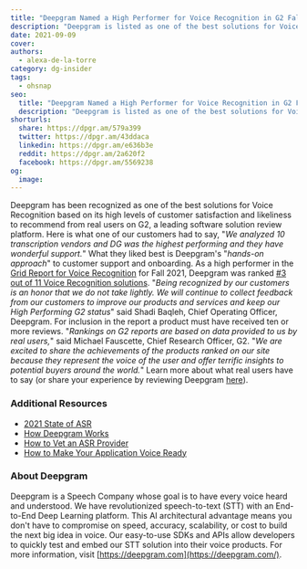 ```yaml
---
title: "Deepgram Named a High Performer for Voice Recognition in G2 Fall Report"
description: "Deepgram is listed as one of the best solutions for Voice Recognition on G2, ranking #3 out of 11 solutions. Check it out!"
date: 2021-09-09
cover: 
authors:
  - alexa-de-la-torre
category: dg-insider
tags:
  - ohsnap
seo:
  title: "Deepgram Named a High Performer for Voice Recognition in G2 Fall Report"
  description: "Deepgram is listed as one of the best solutions for Voice Recognition on G2, ranking #3 out of 11 solutions. Check it out!"
shorturls:
  share: https://dpgr.am/579a399
  twitter: https://dpgr.am/43ddaca
  linkedin: https://dpgr.am/e636b3e
  reddit: https://dpgr.am/2a620f2
  facebook: https://dpgr.am/5569238
og:
  image: 
---
```


Deepgram has been recognized as one of the best solutions for Voice Recognition based on its high levels of customer satisfaction and likeliness to recommend from real users on G2, a leading software solution review platform.  Here is what one of our customers had to say, "_We analyzed 10 transcription vendors and DG was the highest performing and they have wonderful support._" What they liked best is Deepgram's "_hands-on approach_" to customer support and onboarding.  As a high performer in the [Grid Report for Voice Recognition](https://www.g2.com/categories/voice-recognition) for Fall 2021, Deepgram was ranked [#3 out of 11 Voice Recognition solutions](https://www.g2.com/categories/voice-recognition?tab=highest_rated).  "_Being recognized by our customers is an honor that we do not take lightly. We will continue to collect feedback from our customers to improve our products and services and keep our High Performing G2 status_" said Shadi Baqleh, Chief Operating Officer, Deepgram. For inclusion in the report a product must have received ten or more reviews. "_Rankings on G2 reports are based on data provided to us by real users,_" said Michael Fauscette, Chief Research Officer, G2\. "_We are excited to share the achievements of the products ranked on our site because they represent the voice of the user and offer terrific insights to potential buyers around the world._"  Learn more about what real users have to say (or share your experience by reviewing Deepgram [here](https://www.g2.com/products/deepgram/reviews)).

### Additional Resources

*   [2021 State of ASR](https://offers.deepgram.com/state-of-asr-report-2021)
*   [How Deepgram Works](https://offers.deepgram.com/how-deepgram-works-whitepaper)
*   [How to Vet an ASR Provider](https://offers.deepgram.com/how-to-vet-an-asr-provider-thank-you)
*   [How to Make Your Application Voice Ready](https://offers.deepgram.com/whitepaper-how-to-make-your-application-voice-ready)

### About Deepgram

Deepgram is a Speech Company whose goal is to have every voice heard and understood. We have revolutionized speech-to-text (STT) with an End-to-End Deep Learning platform. This AI architectural advantage means you don't have to compromise on speed, accuracy, scalability, or cost to build the next big idea in voice. Our easy-to-use SDKs and APIs allow developers to quickly test and embed our STT solution into their voice products. For more information, visit [https://deepgram.com](https://deepgram.com/).
